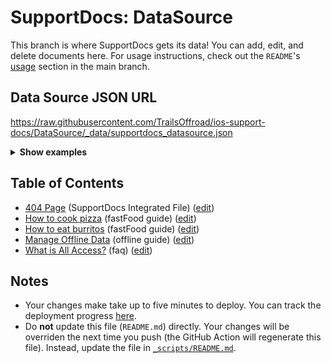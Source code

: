 # SupportDocs: DataSource
This branch is where SupportDocs gets its data! You can add, edit, and delete documents here. For usage instructions, check out the `README`'s [usage](https://github.com/aheze/SupportDocs#using-the-github-repo) section in the main branch.

## Data Source JSON URL
<a href="https://raw.githubusercontent.com/TrailsOffroad/ios-support-docs/DataSource/_data/supportdocs_datasource.json">https://raw.githubusercontent.com/TrailsOffroad/ios-support-docs/DataSource/_data/supportdocs_datasource.json</a>

<details>
<summary><strong>Show examples</strong></summary>

<hr>

### SwiftUI
```swift
struct SwiftUIExampleView_MinimalCode: View {
    let dataSource = URL(string: "https://raw.githubusercontent.com/TrailsOffroad/ios-support-docs/DataSource/_data/supportdocs_datasource.json")!
    @State var supportDocsPresented = false
    
    var body: some View {
        Button("Present SupportDocs from SwiftUI!") { supportDocsPresented = true }
        .sheet(isPresented: $supportDocsPresented, content: {
            SupportDocsView(dataSource: dataSource, isPresented: $supportDocsPresented)
        })
    }
}
```

### UIKit
```swift
class UIKitExampleController_MinimalCode: UIViewController {
    /**
    Connect this inside the storyboard.
    
    This is just for demo purposes, so it's not connected yet.
    */
    @IBAction func presentButtonPressed(_ sender: Any) {
        let dataSource = URL(string: "https://raw.githubusercontent.com/TrailsOffroad/ios-support-docs/DataSource/_data/supportdocs_datasource.json")!
    
        let supportDocsViewController = SupportDocsViewController(dataSource: dataSource)
        self.present(supportDocsViewController, animated: true, completion: nil)
    }
}
```

<hr>

</details>

## Table of Contents
- [404 Page](https://nitrag.github.io/ios-support-docs/404) (SupportDocs Integrated File) ([edit](https://github.com/nitrag/ios-support-docs/edit/DataSource/ios-support-docs/404.md))
- [How to cook pizza](https://nitrag.github.io/ios-support-docs/Support-Guides/HowToCookPizza) (fastFood guide) ([edit](https://github.com/nitrag/ios-support-docs/edit/DataSource/Support-Guides/HowToCookPizza.md))
- [How to eat burritos](https://nitrag.github.io/ios-support-docs/Support-Guides/HowToEatBurritos) (fastFood guide) ([edit](https://github.com/nitrag/ios-support-docs/edit/DataSource/Support-Guides/HowToEatBurritos.md))
- [Manage Offline Data](https://nitrag.github.io/ios-support-docs/Support-Guides/Offline-Overview) (offline guide) ([edit](https://github.com/nitrag/ios-support-docs/edit/DataSource/Support-Guides/Offline-Overview.md))
- [What is All Access?](https://nitrag.github.io/ios-support-docs/Support-FAQ/AllAccess) (faq) ([edit](https://github.com/nitrag/ios-support-docs/edit/DataSource/Support-FAQ/AllAccess.md))


## Notes
- Your changes make take up to five minutes to deploy. You can track the deployment progress [here](https://github.com/nitrag/ios-support-docs/deployments/activity_log?environment=github-pages).
- Do **not** update this file (`README.md`) directly. Your changes will be overriden the next time you push (the GitHub Action will regenerate this file). Instead, update the file in [`_scripts/README.md`](https://github.com/nitrag/ios-support-docs/edit/DataSource/_scripts/README.md). 